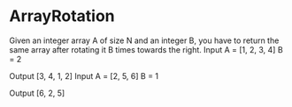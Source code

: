 # ArrayRotation
Given an integer array A of size N and an integer B, you have to return the same array after rotating it B times towards the right.
Input
A = [1, 2, 3, 4]
B = 2

Output
[3, 4, 1, 2]
Input
A = [2, 5, 6]
B = 1

Output
[6, 2, 5]
